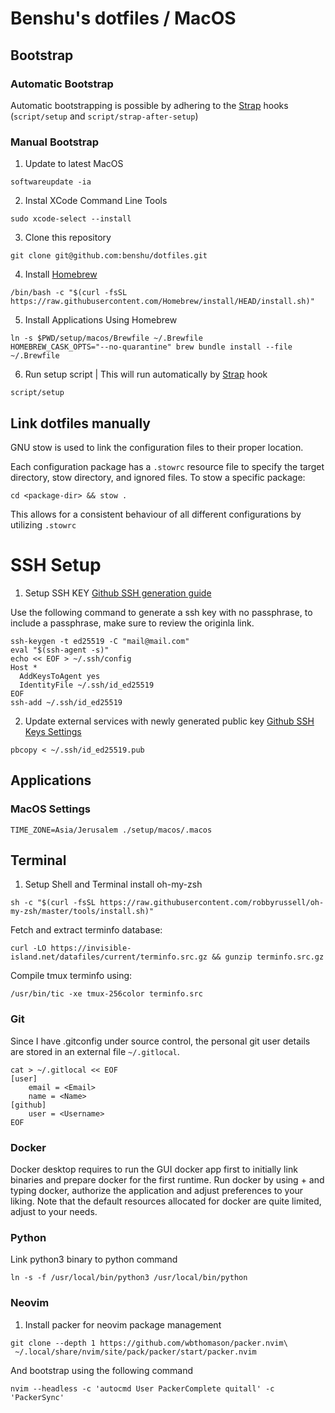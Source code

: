 # Benshu's dotfiles / MacOS

## Bootstrap
### Automatic Bootstrap
Automatic bootstrapping is possible by adhering to the [Strap](https://github.com/mikeMcquaid/strap) hooks (`script/setup` and `script/strap-after-setup`)

### Manual Bootstrap
1. Update to latest MacOS
```
softwareupdate -ia
```

2. Instal XCode Command Line Tools
```
sudo xcode-select --install
```

3. Clone this repository
```
git clone git@github.com:benshu/dotfiles.git
```

4. Install [Homebrew](https://brew.sh)
```
/bin/bash -c "$(curl -fsSL https://raw.githubusercontent.com/Homebrew/install/HEAD/install.sh)"
```

5. Install Applications Using Homebrew
```
ln -s $PWD/setup/macos/Brewfile ~/.Brewfile
HOMEBREW_CASK_OPTS="--no-quarantine" brew bundle install --file ~/.Brewfile
```

6. Run setup script
| This will run automatically by [Strap](https://github.com/benshu/strap) hook
```
script/setup
```


## Link dotfiles manually
GNU stow is used to link the configuration files to their proper location.

Each configuration package has a `.stowrc` resource file to specify the target directory, stow directory, and ignored files.
To stow a specific package:
```
cd <package-dir> && stow .
```
This allows for a consistent behaviour of all different configurations by utilizing `.stowrc`

# SSH Setup
1. Setup SSH KEY
[Github SSH generation guide](https://docs.github.com/en/authentication/connecting-to-github-with-ssh/generating-a-new-ssh-key-and-adding-it-to-the-ssh-agent)

Use the following command to generate a ssh key with no passphrase, to include a passphrase, make sure to review the originla link.
```
ssh-keygen -t ed25519 -C "mail@mail.com"
eval "$(ssh-agent -s)"
echo << EOF > ~/.ssh/config
Host *
  AddKeysToAgent yes
  IdentityFile ~/.ssh/id_ed25519
EOF
ssh-add ~/.ssh/id_ed25519
```
2. Update external services with newly generated public key [Github SSH Keys Settings](https://github.com/settings/keys)
```
pbcopy < ~/.ssh/id_ed25519.pub
```

## Applications
### MacOS Settings

```shell
TIME_ZONE=Asia/Jerusalem ./setup/macos/.macos
```

## Terminal

1. Setup Shell and Terminal 
install oh-my-zsh
```
sh -c "$(curl -fsSL https://raw.githubusercontent.com/robbyrussell/oh-my-zsh/master/tools/install.sh)"
```

Fetch and extract terminfo database:
```
curl -LO https://invisible-island.net/datafiles/current/terminfo.src.gz && gunzip terminfo.src.gz
```
Compile tmux terminfo using:
```
/usr/bin/tic -xe tmux-256color terminfo.src
```

### Git
Since I have .gitconfig under source control, the personal git user details are stored in an external file `~/.gitlocal`.

```shell
cat > ~/.gitlocal << EOF
[user]
	email = <Email>
	name = <Name>
[github]
    user = <Username>
EOF
```

### Docker
Docker desktop requires to run the GUI docker app first to initially link binaries and prepare docker for the first runtime.
Run docker by using <CMD>+<space> and typing docker, authorize the application and adjust preferences to your liking.
Note that the default resources allocated for docker are quite limited, adjust to your needs.

### Python
Link python3 binary to python command
```
ln -s -f /usr/local/bin/python3 /usr/local/bin/python
```

### Neovim
1. Install packer for neovim package management
```
git clone --depth 1 https://github.com/wbthomason/packer.nvim\
 ~/.local/share/nvim/site/pack/packer/start/packer.nvim
```
And bootstrap using the following command
```
nvim --headless -c 'autocmd User PackerComplete quitall' -c 'PackerSync'
```
